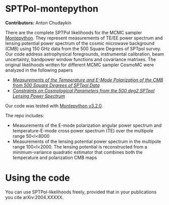# SPTPol-montepython

**Contributors:** Anton Chudaykin

There are the complete SPTPol likelihoods for the MCMC sampler [Montepython](https://github.com/brinckmann/montepython_public). They represent measurements of TE/EE power spectrum and lensing potential power spectrum of the cosmic microwave background (CMB) using 150 GHz data from the 500 Square Degrees of SPTpol survey. Our code address astrophysical foregrounds, instrumental calibration, beam uncertainty, bandpower window functions and covariance matrixes. The original likelihoods written for different MCMC sampler CosmoMC were analyzed in the following papers

* [*Measurements of the Temperature and E-Mode Polarization of the CMB from 500 Square Degrees of SPTpol Data*](https://arxiv.org/abs/1707.09353)
* [*Constraints on Cosmological Parameters from the 500 deg2 SPTpol Lensing Power Spectrum*](https://arxiv.org/abs/1910.07157)

Our code was tested with [Montepython v3.2.0](https://baudren.github.io/montepython.html).

The repo includes: 

* Measurements of the E-mode polarization angular power spectrum and temperature-E-mode cross power spectrum (TE) over the multipole range 50<l<8000
* Measurements of the lensing potential power spectrum in the multipole
range 100<l<2000. The lensing potential is reconstructed from a minimum-variance quadratic estimator that combines both the temperature and polarization CMB maps

# Using the code

You can use SPTPol-likelihoods freely, provided that in your publications you cite arXiv:2004.XXXXX. 
